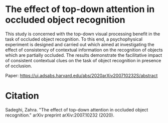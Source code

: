 # The effect of top-down attention in occluded object recognition

This study is concerned with the top-down visual processing benefit in the task of occluded object recognition. To this end, a psychophysical experiment is designed and carried out which aimed at investigating the effect of consistency of contextual information on the recognition of objects which are partially occluded. The results demonstrate the facilitative impact of consistent contextual clues on the task of object recognition in presence of occlusion.

Paper: https://ui.adsabs.harvard.edu/abs/2020arXiv200710232S/abstract

# Citation
Sadeghi, Zahra. "The effect of top-down attention in occluded object recognition." arXiv preprint arXiv:2007.10232 (2020).


